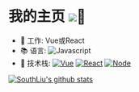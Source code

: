 # 我的主页  ![](https://southliu.github.io/)🌟

- 💼 工作: Vue或React
- 📚 语言:
  ![Javascript](https://img.shields.io/badge/-JavaScript-black?style=plastic&logo=javascript)
- 🔧 技术栈:
  [![Vue](https://img.shields.io/badge/vue-2.0~3.0+-green.svg?style=plastic)](https://cn.vuejs.org/)
  [![React](https://img.shields.io/badge/react-16.0+-blue.svg?style=plastic)](https://react.docschina.org/)
  [![Node](https://img.shields.io/badge/node-10.15.1~14.17.5-black.svg?style=plastic)](https://nodejs.org/en/)

[![SouthLiu's github stats](https://github-readme-stats.vercel.app/api?username=SouthLiu&show_icons=true)](https://github.com/SouthLiu)


